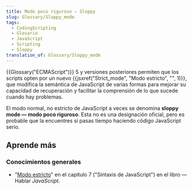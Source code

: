 ```yaml
---
title: Modo poco riguroso — Sloppy
slug: Glossary/Sloppy_mode
tags:
  - CodingScripting
  - Glosario
  - JavaScript
  - Scripting
  - Sloppy
translation_of: Glossary/Sloppy_mode
---
```

{{Glossary("ECMAScript")}} 5 y versiones posteriores permiten que los scripts opten por un nuevo {{jsxref("Strict_mode", "Modo estricto", "", 1)}}, que modifica la semántica de JavaScript de varias formas para mejorar su capacidad de recuperación y facilitar la comprensión de lo que sucede cuando hay problemas.

El modo normal, no estricto de JavaScript a veces se denomina **sloppy mode — modo poco riguroso**. Esta no es una designación oficial, pero es probable que la encuentres si pasas tiempo haciendo código JavaScript serio.

## Aprende más

### Conocimientos generales

- "[Modo estricto](http://speakingjs.com/es5/ch07.html#strict_mode)" en el capítulo 7 ("Sintaxis de JavaScript") en el libro — Hablar _JavaScript_.
